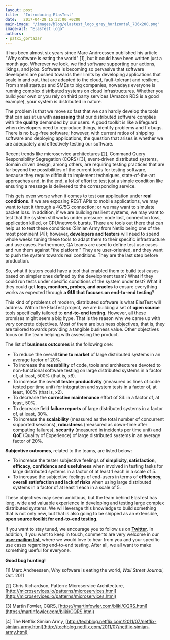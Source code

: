 ```yaml
---
layout: post
title:  "Introducing ElasTest"
date:   2017-04-28 15:32:00 +0200
main-image: "/images/blog/elastest_logo_grey_horizontal_706x200.png"
image-alt: "ElasTest logo"
authors:
- patxi_gortazar
---
```


It has been almost six years since Marc Andreessen published his article "Why software is eating the world" [1], but it could have been written just a month ago. Wherever we look, we find software supporting our actions, likings, and jobs. Software is becoming so pervasive that software developers are pushed towards their limits by developing applications that scale in and out, that are adapted to the cloud, fault-tolerant and resilient. From small startups and SMEs to big companies, nowadays everyone is running complex distributed systems on cloud infrastructures. Whether you build your own or you rely on third party services (Amazon RDS is a good example), your system is distributed in nature. 

The problem is that we move so fast that we can hardly develop the tools that can assist us with **assessing** that our distributed software complies with the **quality** demanded by our users. A good toolkit is like a lifeguard when developers need to reproduce things, identify problems and fix bugs. There is no bug-free software; however, with current ratios of shipping software and deploying applications, the question that arises is whether we are adequately and effectively testing our software.

Recent trends like microservice architectures [2], Command Query Responsibility Segregation (CQRS) [3], event-driven distributed systems, domain driven design, among others, are requiring testing practices that are far beyond the possibilities of the current tools for testing software, because they require difficult to implement techniques, state-of-the-art approaches and, in the end, a lot of effort to test just a simple condition like ensuring a message is delivered to the corresponding service.

This gets even worse when it comes to test our application under **real conditions**. If we are exposing REST APIs to mobile applications, we may want to test it through a 4G/5G connection; or we may want to simulate packet loss. In addition, if we are building resilient systems, we may want to test that the system still works under pressure: node lost, connection loss, application killed, or CPU/network bursts. There are tools out there that can help us to test these conditions (Simian Army from Netlix being one of the most prominent [4]); however, **developers and testers** will need to spend whole weeks tuning these tools to adapt them to their specific infrastructure and use cases. Furthermore, QA teams are used to define test use cases and run them against "the platform." They are user-oriented, and they want to push the system towards real conditions. They are the last step before production. 

So, what if testers could have a tool that enabled them to build test cases based on simpler ones defined by the development team? What if they could run tests under specific conditions of the system under test? What if they could get **logs, monitors, probes, and oracles** to ensure everything works as expected through **a GUI that focuses on end-to-end testing**?

This kind of problems of modern, distributed software is what ElasTest will address. Within the ElasTest project, we are building a set of **open source** tools specifically tailored to **end-to-end testing**. However, all these promises might seem a big hype. That is the reason why we came up with very concrete objectives. Most of them are business objectives, that is, they are tailored towards providing a tangible business value. Other objectives focus on the team helping with assessing the product.

The list of **business outcomes** is the following one:

* To reduce the overall **time to market** of large distributed systems in an average factor of 20%.
* To increase the **reusability** of code, tools and architectures devoted to non-functional software testing on large distributed systems in a factor of, at least, 500% (that is, x6).
* To increase the overall **tester productivity** (measured as lines of code tested per time unit) for integration and system tests in a factor of, at least, 100% (that is, x2).
* To decrease the **corrective maintenance** effort of SiL in a factor of, at least, 50%.
* To decrease field **failure reports** of large distributed systems in a factor of, at least, 30%.
* To increase the **scalability** (measured as the total number of concurrent supported sessions), **robustness** (measured as down-time after computing failures), **security** (measured in incidents per time unit) and **QoE** (Quality of Experience) of large distributed systems in an average factor of 20%.

**Subjective outcomes**, related to the teams, are listed below:

* To increase the tester subjective feelings of **simplicity, satisfaction, efficacy, confidence and usefulness** when involved in testing tasks for large distributed systems in a factor of at least 1 each in a scale of 5.
* To increase the subjective feelings of end-users in terms of **efficiency, overall satisfaction and lack of risks** when using large distributed systems in a factor of at least 1 each in a scale of 5.

These objectives may seem ambitious, but the team behind ElasTest has long, wide and valuable experience in developing and testing large complex distributed systems. We will leverage this knowledge to build something that is not only new, but that is also going to be shipped as an extensible, [**open source toolkit for end-to-end testing**](https://github.com/elastest).

If you want to stay tuned, we encourage you to follow us on [**Twitter**](https://twitter.com/elastestio). In addition, if you want to keep in touch, comments are very welcome in our [**user mailing list**](https://groups.google.com/forum/#!forum/elastest-users), where we would love to hear from you and your specific use cases regarding end-to-end testing. After all, we all want to make something useful for everyone. 

**Good bug hunting!**

[1] Marc Andreessen, Why software is eating the world, *Wall Street Journal*, Oct. 2011

[2] Chris Richardson, Pattern: Microservice Architecture, [http://microservices.io/patterns/microservices.html](http://microservices.io/patterns/microservices.html)

[3] Martin Fowler, CQRS, [https://martinfowler.com/bliki/CQRS.html](https://martinfowler.com/bliki/CQRS.html)

[4] The Netflix Simian Army, [http://techblog.netflix.com/2011/07/netflix-simian-army.html](http://techblog.netflix.com/2011/07/netflix-simian-army.html)